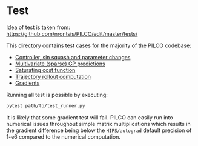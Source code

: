 # Test

Idea of test is taken from: https://github.com/nrontsis/PILCO/edit/master/tests/

This directory contains test cases for the majority of the PILCO codebase:  
- [Controller, sin squash and parameter changes](./test_controller.py)
- [Multivariate (sparse) GP predictions](./test_prediction.py)
- [Saturating cost function](./test_cost.py)
- [Trajectory rollout computation](./test_rollout.py)
- [Gradients](./test_grad.py)

Running all test is possible by executing:
```bash
pytest path/to/test_runner.py
``` 

It is likely that some gradient test will fail.
PILCO can easily run into numerical issues throughout simple matrix multiplications
which results in the gradient difference being below the `HIPS/autograd` default precision of 1-e6 
compared to the numerical computation.
